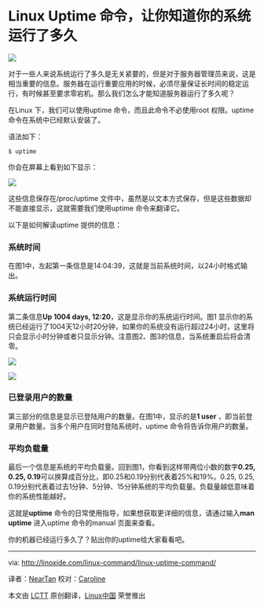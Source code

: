 Linux Uptime 命令，让你知道你的系统运行了多久
================================================================================
![](http://linoxide.com/wp-content/uploads/2013/11/linux-uptime-command.png)

对于一些人来说系统运行了多久是无关紧要的，但是对于服务器管理员来说，这是相当重要的信息。服务器在运行重要应用的时候，必须尽量保证长时间的稳定运行，有时候甚至要求零宕机。那么我们怎么才能知道服务器运行了多久呢？

在Linux 下，我们可以使用uptime 命令，而且此命令不必使用root 权限。uptime 命令在系统中已经默认安装了。

语法如下：

    $ uptime

你会在屏幕上看到如下显示：

![](http://linoxide.com/wp-content/uploads/2013/11/uptime.png)

这些信息保存在/proc/uptime 文件中，虽然是以文本方式保存，但是这些数据却不能直接显示，这就需要我们使用uptime 命令来翻译它。

以下是如何解读uptime 提供的信息：

### 系统时间 ###

在图1中，左起第一条信息是14:04:39，这就是当前系统时间，以24小时格式输出。

### 系统运行时间 ###

第二条信息**Up 1004 days, 12:20**，这是显示你的系统运行时间。图1 显示你的系统已经运行了1004天12小时20分钟，如果你的系统没有运行超过24小时，这里将只会显示小时分钟或者只显示分钟。注意图2、图3的信息，当系统重启后将会清零。

![](http://linoxide.com/wp-content/uploads/2013/11/uptime_minutes.png)

![](http://linoxide.com/wp-content/uploads/2013/11/uptime_hours1.png)

### 已登录用户的数量 ###

第三部分的信息是显示已登陆用户的数量。在图1中，显示的是**1 user** ，即当前登录用户数量。当多个用户在同时登陆系统时，uptime 命令将告诉你用户的数量。

### 平均负载量 ###

最后一个信息是系统的平均负载量。回到图1，你看到这样带两位小数的数字**0.25, 0.25, 0.19**可以换算成百分比，即0.25和0.19分别代表着25%和19%。0.25, 0.25, 0.19分别代表着过去1分钟、5分钟、15分钟系统的平均负载量。负载量越低意味着你的系统性能越好。

这就是**uptime** 命令的日常使用指导，如果想获取更详细的信息，请通过输入**man uptime** 进入uptime 命令的manual 页面来查看。

你的机器已经运行多久了？贴出你的uptime给大家看看吧。

--------------------------------------------------------------------------------

via: http://linoxide.com/linux-command/linux-uptime-command/

译者：[NearTan](https://github.com/NearTan) 校对：[Caroline](https://github.com/carolinewuyan)

本文由 [LCTT](https://github.com/LCTT/TranslateProject) 原创翻译，[Linux中国](http://linux.cn/) 荣誉推出
